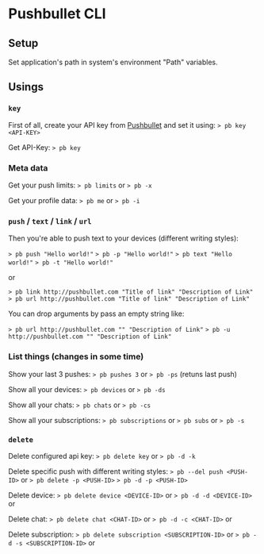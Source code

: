 # Pushbullet CLI

## Setup

Set application's path in system's environment "Path" variables.

## Usings

### `key`

First of all, create your API key from [Pushbullet](http://pushbullet.com) and set it using:
`> pb key <API-KEY>`

Get API-Key:
`> pb key`

### Meta data

Get your push limits:
`> pb limits` or
`> pb -x`

Get your profile data:
`> pb me` or
`> pb -i`

### `push` / `text` / `link` / `url`

Then you're able to push text to your devices (different writing styles):

`> pb push "Hello world!"`
`> pb -p "Hello world!"`
`> pb text "Hello world!"`
`> pb -t "Hello world!"`

or

`> pb link http://pushbullet.com "Title of link" "Description of Link"`
`> pb url http://pushbullet.com "Title of link" "Description of Link"`

You can drop arguments by pass an empty string like:

`> pb url http://pushbullet.com "" "Description of Link"`
`> pb -u http://pushbullet.com "" "Description of Link"`

### List things (changes in some time)

Show your last 3 pushes:
`> pb pushes 3` or
`> pb -ps` (retuns last push)

Show all your devices:
`> pb devices` or
`> pb -ds`

Show all your chats:
`> pb chats` or
`> pb -cs`

Show all your subscriptions:
`> pb subscriptions` or
`> pb subs` or
`> pb -s`

### `delete`

Delete configured api key:
`> pb delete key` or
`> pb -d -k`

Delete specific push with different writing styles:
`> pb --del push <PUSH-ID>` or
`> pb delete -p <PUSH-ID>`
`> pb -d -p <PUSH-ID>`

Delete device:
`> pb delete device <DEVICE-ID>` or
`> pb -d -d <DEVICE-ID>` or

Delete chat:
`> pb delete chat <CHAT-ID>` or
`> pb -d -c <CHAT-ID>` or

Delete subscription:
`> pb delete subscription <SUBSCRIPTION-ID>` or
`> pb -d -s <SUBSCRIPTION-ID>` or


